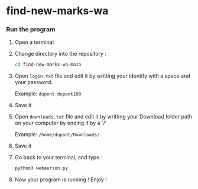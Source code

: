 # find-new-marks-wa

### Run the program

1. Open a terminal
2. Change directory into the repository :
    ```sh
    cd find-new-marks-wa-main
    ```
3. Open `login.txt` file and edit it by writting your identify with a space and your password.

    Example: `dupont dupont100`

4. Save it
5. Open `downloads.txt` file and edit it by writting your Download folder path on your computer by ending it by a '/'

    Example: `/home/dupont/Downloads/`

5. Save it
6. Go back to your terminal, and type :
    ```sh
    python3 webaurion.py
    ```
7. Now your program is running ! Enjoy !
